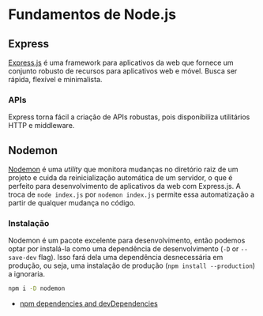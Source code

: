 # Fundamentos de Node.js

## Express

[Express.js](http://expressjs.com/) é uma framework para aplicativos da web que fornece um conjunto robusto de recursos para aplicativos web e móvel. Busca ser rápida, flexível e minimalista.

### APIs

Express torna fácil a criação de APIs robustas, pois disponibiliza utilitários HTTP e middleware.

## Nodemon

[Nodemon](https://nodemon.io/) é uma _utility_ que monitora mudanças no diretório raiz de um projeto e cuida da reinicialização automática de um servidor, o que é perfeito para desenvolvimento de aplicativos da web com Express.js. A troca de `node index.js` por `nodemon index.js` permite essa automatização a partir de qualquer mudança no código.

### Instalação

Nodemon é um pacote excelente para desenvolvimento, então podemos optar por instalá-la como uma dependência de desenvolvimento (`-D` or `--save-dev` flag). Isso fará dela uma dependência desnecessária em produção, ou seja, uma instalação de produção (`npm install --production`) a ignoraria.

```bash
npm i -D nodemon
```

- [npm dependencies and devDependencies](https://nodejs.dev/learn/npm-dependencies-and-devdependencies)
